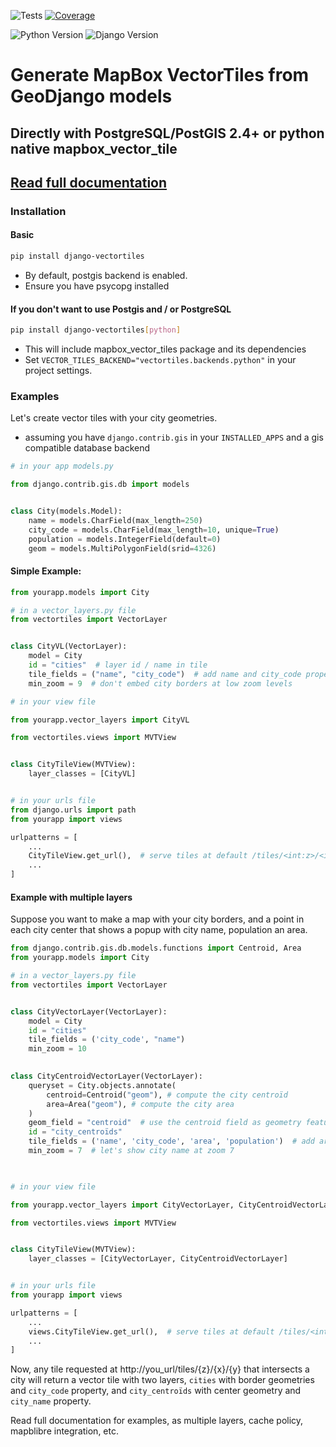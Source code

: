 ![Tests](https://github.com/submarcos/django-vectortiles/workflows/Python%20/%20Django%20matrix%20test/badge.svg)
[![Coverage](https://codecov.io/gh/submarcos/django-vectortiles/branch/master/graph/badge.svg)](https://codecov.io/gh/submarcos/django-vectortiles)

![Python Version](https://img.shields.io/badge/python-%3E%3D%203.7-blue.svg)
![Django Version](https://img.shields.io/badge/django-%3E%3D%203.2-blue.svg)

# Generate MapBox VectorTiles from GeoDjango models

## Directly with PostgreSQL/PostGIS 2.4+ or python native mapbox_vector_tile

## [Read full documentation](https://django-vectortiles.readthedocs.io/)

### Installation

#### Basic
```bash
pip install django-vectortiles
```

* By default, postgis backend is enabled.
* Ensure you have psycopg installed

#### If you don't want to use Postgis and / or PostgreSQL
```bash
pip install django-vectortiles[python]
```
* This will include mapbox_vector_tiles package and its dependencies
* Set ```VECTOR_TILES_BACKEND="vectortiles.backends.python"``` in your project settings.

### Examples

Let's create vector tiles with your city geometries.

* assuming you have ```django.contrib.gis``` in your ```INSTALLED_APPS``` and a gis compatible database backend

```python
# in your app models.py

from django.contrib.gis.db import models


class City(models.Model):
    name = models.CharField(max_length=250)
    city_code = models.CharField(max_length=10, unique=True)
    population = models.IntegerField(default=0)
    geom = models.MultiPolygonField(srid=4326)
```


#### Simple Example:

```python
from yourapp.models import City

# in a vector_layers.py file
from vectortiles import VectorLayer


class CityVL(VectorLayer):
    model = City
    id = "cities"  # layer id / name in tile
    tile_fields = ("name", "city_code")  # add name and city_code properties in each tile feature
    min_zoom = 9  # don't embed city borders at low zoom levels

# in your view file

from yourapp.vector_layers import CityVL

from vectortiles.views import MVTView


class CityTileView(MVTView):
    layer_classes = [CityVL]


# in your urls file
from django.urls import path
from yourapp import views

urlpatterns = [
    ...
    CityTileView.get_url(),  # serve tiles at default /tiles/<int:z>/<int:x>/<int:y>. You can override url prefix and tile scheme in class attributes.
    ...
]
```
#### Example with multiple layers

Suppose you want to make a map with your city borders, and a point in each city center that shows a popup with city name, population an area.

```python
from django.contrib.gis.db.models.functions import Centroid, Area
from yourapp.models import City

# in a vector_layers.py file
from vectortiles import VectorLayer


class CityVectorLayer(VectorLayer):
    model = City
    id = "cities"
    tile_fields = ('city_code', "name")
    min_zoom = 10

    
class CityCentroidVectorLayer(VectorLayer):
    queryset = City.objects.annotate(
        centroid=Centroid("geom"), # compute the city centroïd
        area=Area("geom"), # compute the city area
    )  
    geom_field = "centroid"  # use the centroid field as geometry feature
    id = "city_centroïds"
    tile_fields = ('name', 'city_code', 'area', 'population')  # add area and population properties in each tile feature
    min_zoom = 7  # let's show city name at zoom 7


    
# in your view file

from yourapp.vector_layers import CityVectorLayer, CityCentroidVectorLayer

from vectortiles.views import MVTView


class CityTileView(MVTView):
    layer_classes = [CityVectorLayer, CityCentroidVectorLayer]


# in your urls file
from yourapp import views

urlpatterns = [
    ...
    views.CityTileView.get_url(),  # serve tiles at default /tiles/<int:z>/<int:x>/<int:y>
    ...
]
```

Now, any tile requested at http://you_url/tiles/{z}/{x}/{y} that intersects a city will return a vector tile with two layers, `cities` with border geometries and `city_code` property, and `city_centroïds` with center geometry and `city_name` property.

Read full documentation for examples, as multiple layers, cache policy, mapblibre integration, etc.